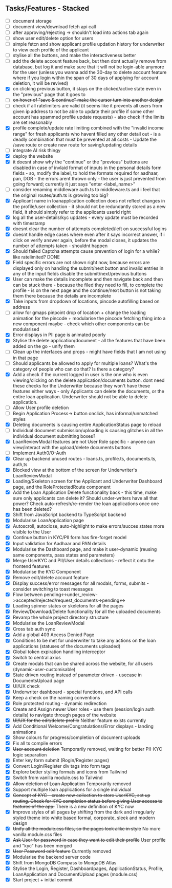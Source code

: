 ## Tasks/Features - Stacked

- [ ] document storage
- [ ] document view/download fetch api call
- [ ] after approving/rejecting -> shouldn't load into actions tab again
- [ ] show user edit/delete option for users
- [ ] simple fetcn and show applicant profile updation history for underwriter to view each profile of the applicant
- [ ] stylise all the buttons, and make the interactiveness better
- [ ] add the delete account feature back, but then dont actually remove from database, but log it and make sure that it will not be login-able anymore for the user (unless you wanna add the 30-day to delete account feature where if you login within the span of 30 days of applying for account deletion, it will be revived)
- [x] on clicking previous button, it stays on the clicked/active state even in the "previous" page that it goes to
- [ ] ~~on hover of "save & continue" make the cursor turn into another design~~
- [ ] check if all ratelimiters are valid (it seems like it prevents all users from given ip address to not be able to update their profile if some other account has spammed profile update requests) - also check if the limits are set reasonably
- [x] profile complete/update rate limiting combined with the "invalid income range" for fresh applicants who havent filled any other detail out - is a deadly combination that must be prevented at all costs - Update the /save route or create new route for saving/updating details
- [ ] integrate AI risk thingy
- [x] deploy the website
- [x] it doesnt show why the "continue" or the "previous" buttons are disabled in case of invlaid format of inputs in the personal details form fields - so, modify the label, to hold the formats required for aadhaar, pan, DOB - the errors arent thrown only - the user is just prevented from going forward; currently it just says "enter <label_name>"
- [ ] consider renaming middleware auth.ts to middleware.ts and i feel that the original routes/auth.ts is growing too big?
- [x] Applicant name in loanapplication collection does not reflect changes in the profile/user collection - it should not be redundantly stored as a new field, it should simply refer to the applicants userid right
- [x] log all the user-details/kyc updates - every update must be recorded with timestamp
- [x] doesnt clear the number of attempts completed/left on successful logins
- [x] doesnt handle edge cases where even after it says incorrect answer, if i click on verify answer again, before the modal closes, it updates the number of attempts taken - shouldnt happen
- [X] Should failed Captcha attempts cause prevention of login for a while? like ratelimited? DONE
- [x] Field specific errors are not shown right now, because errors are displayed only on handling the submit/next button and invalid entries in any of the input fields disable the submit/next/previous buttons
- [x] User can make the details incomplete and then navigate back and then can be stuck there - because the filed they need to fill, to complete the profile - is on the next page and the continue/next button is not taking them there because the details are incomplete
- [x] Take inputs from dropdown of locations, pincode autofilling based on address
- [ ] allow for gmaps pinpoint drop of location + change the loading animation for the pincode + modularise the pincode fetching thing into a new component maybe - check which other components can be modularised
- [x] Error displays in PII page is animated poorly
- [x] Stylise the delete application/document - all the features that have been added on the go - unify them
- [ ] Clean up the interfaces and props - might have fields that I am not using in that page
- [ ] Should applicants be allowed to apply for multiple loans? What's the category of people who can do that? Is there a category?
- [x] Add a check if the current logged in user is the one who is even viewing/clicking on the delete application/documents button. dont need these checks for the Underwriter because they won't have these features either ways - only Applicants can delete the documents, or the entire loan application. Underwriter should not be able to delete application.
- [ ] Allow User profile deletion
- [ ] Begin Application Process-> button onclick, has informal/unmatched styles
- [x] Deleting documents is causing entire ApplicationStatus page to reload
- [ ] Individual document submission/uploading is causing glitches in all the individual document submitting boxes?
- [x] LoanReviewModal features are not User Role specific - anyone can view/interact with the upload/delete documents buttons
- [ ] Implement Auth0/O-Auth
- [x] Clear up backend unused routes - loans.ts, profile.ts, documents.ts, auth,ts
- [x] Blocked view at the bottom of the screen for Underwriter's LoanReviewModal
- [x] Loading/Skeleton screen for the Applicant and Underwriter Dashboard page, and the RoleProtectedRoute component
- [x] Add the Loan Application Delete functionality back - this time, make sure only applicants can delete it? Should under-writers have all that power? Check auto-refresh/re-render the loan applications once one has been deleted?
- [x] Shift from JavaScript backend to TypeScript backend
- [x] Modularise LoanApplication page
- [x] Autoscroll, autoclose, auto-highlight to make errors/succes states more visible to the User
- [x] Continue button in KYC/PII form has fire-forget model 
- [x] Input validation for Aadhaar and PAN details
- [x] Modularise the Dashboard page, and make it user-dynamic (reusing same components, pass states and parameters)
- [x] Merge UserKYC and PII/User details collections - reflect it onto the frontend features
- [x] Modularise the KYC Component
- [x] Remove edit/delete account feature
- [x] Display success/error messages for all modals, forms, submits - consider switching to toast messages
- [x] Flow between pending<->under_review->accepted/rejected/request_documents->pending<->
- [x] Loading spinner states or skeletons for all the pages
- [x] Review/Download/Delete functionality for all the uploaded documents
- [x] Revamp the whole project directory structure
- [x] Modularise the LoanReviewModal
- [x] Cross tab auth sync
- [x] Add a global 403 Access Denied Page
- [x] Conditions to be met for underwriter to take any actions on the loan applications (statuses of the documents uploaded)
- [x] Global token expiration handling interceptor
- [x] Switch to central axios
- [x] Create modals that can be shared across the website, for all users (dynamic-user-customisable)
- [x] State driven routing instead of parameter driven - usecase in DocumentsUpload page
- [x] UI/UX check
- [x] Underwriter dashboard - special functions, and API calls
- [x] Keep a check on the naming conventions
- [x] Role protected routing - dynamic redirection
- [x] Create and Assign newer User roles - use them (session/login auth details) to navigate through pages of the website
- [x] ~~UI/UX for the edit/delete profile~~ Neither feature exists currently
- [x] Add Conditional Welcome/Congratulations/Error displays - landing animations
- [x] Show colours for progress/completion of document uploads
- [x] Fix all ts compile errors
- [x] ~~User account deletion~~ Temporarily removed, waiting for better PII-KYC logic separation
- [x] Enter key form submit (Rogin/Register pages)
- [x] Convert Login/Register div tags into form tags
- [x] Explore better styling formats and icons from Tailwind
- [x] Switch from vanilla module.css to Tailwind
- [x] ~~Allow deletion of Loan Application~~ Temporarily removed
- [x] Support multiple loan applications for a single individual
- [x] ~~Concept of KYC - create new collection to store UserKYC, set up routing. Check for KYC completion status before giving User access to features of the app.~~ There is a new definition of KYC now
- [x] Improve styles of all pages by shifting from the dark and irregularly styled theme into white based formal, corporate, sleek and modern design
- [x] ~~Unify all the module.css files, so the pages look alike in style~~ No more vanilla module.css files
- [x] ~~Ask User for password in case they want to edit their profile~~ User profile and "kyc" has been merged
- [x] ~~User Password edit feature~~ Currently removed
- [x] Modularise the backend server code
- [x] Shift from MongoDB Compass to MongoDB Atlas
- [x] Stylise the Login, Register, Dashboardpages, ApplicationStatus, Profile, LoanApplication and DocumentUpload pages (module.css)
- [X] Start project + initial commit